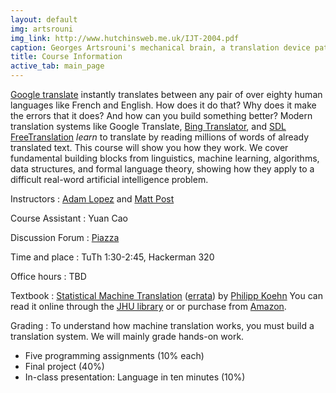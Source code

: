```yaml
---
layout: default
img: artsrouni
img_link: http://www.hutchinsweb.me.uk/IJT-2004.pdf
caption: Georges Artsrouni's mechanical brain, a translation device patented in 1933 in France.
title: Course Information
active_tab: main_page 
---
```


[Google translate](http://translate.google.com/) instantly
translates between any pair of over eighty human languages 
like French and English. How does it do that? Why does it 
make the errors that it does? And how can you build something 
better? Modern translation systems like Google Translate, 
[Bing Translator](http://www.microsofttranslator.com/),
and [SDL FreeTranslation](http://www.freetranslation.com/)
*learn* to translate by reading millions of words of already 
translated text. This course will show you how they work. 
We cover fundamental building blocks from linguistics, 
machine learning, algorithms, data structures, and formal 
language theory, showing how they apply to a difficult
real-word artificial intelligence problem.

Instructors
: [Adam Lopez](http://www.cs.jhu.edu/~alopez/) and 
  [Matt Post](http://www.cs.jhu.edu/~post/)

Course Assistant
: Yuan Cao

Discussion Forum
: [Piazza](https://piazza.com/jhu/spring2014/en600468/home)

Time and place
: TuTh 1:30-2:45, Hackerman 320

Office hours
: TBD

Textbook
: [Statistical Machine Translation](http://www.statmt.org/book/) (<a href="http://statmt.org/book/errata.html">errata</a>) 
by <a href="http://homepages.inf.ed.ac.uk/pkoehn/">Philipp Koehn</a> 
You can read it online through the <a href="https://catalyst.library.jhu.edu/catalog/bib_3522360">JHU library</a> or 
or purchase from <a href="http://www.amazon.com/Statistical-Machine-Translation-Philipp-Koehn/dp/0521874157">Amazon</a>.

Grading
: To understand how machine translation works, you must build a translation system.
We will mainly grade hands-on work.

* Five programming assignments (10% each)
* Final project (40%)
* In-class presentation: Language in ten minutes (10%)


